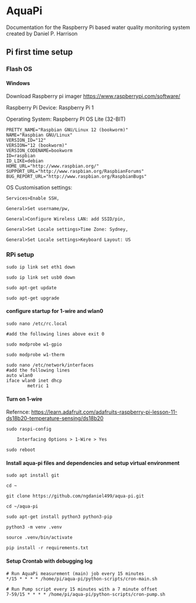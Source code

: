 # AquaPi
Documentation for the Raspberry Pi based water quality monitoring system created by Daniel P. Harrison


## Pi first time setup
### Flash OS
#### Windows
Download Raspberry pi imager https://www.raspberrypi.com/software/

Raspberry Pi Device: Raspberry Pi 1

Operating System: Raspberry PI OS Lite (32-BIT)
	
 	PRETTY_NAME="Raspbian GNU/Linux 12 (bookworm)"
	NAME="Raspbian GNU/Linux"
	VERSION_ID="12"
	VERSION="12 (bookworm)"
	VERSION_CODENAME=bookworm
	ID=raspbian
	ID_LIKE=debian
	HOME_URL="http://www.raspbian.org/"
	SUPPORT_URL="http://www.raspbian.org/RaspbianForums"
	BUG_REPORT_URL="http://www.raspbian.org/RaspbianBugs"
	 
OS Customisation settings: 

	Services>Enable SSH, 

	General>Set username/pw, 

	General>Configure Wireless LAN: add SSID/pin, 

	General>Set Locale settings>Time Zone: Sydney, 

	General>Set Locale settings>Keyboard Layout: US

### RPi setup
	sudo ip link set eth1 down
 
  	sudo ip link set usb0 down
  
	sudo apt-get update

	sudo apt-get upgrade

#### configure startup for 1-wire and wlan0
	sudo nano /etc/rc.local

	#add the following lines above exit 0
     
	sudo modprobe w1-gpio
	
	sudo modprobe w1-therm

 	sudo nano /etc/network/interfaces
  	#add the following lines 
   	auto wlan0
	iface wlan0 inet dhcp
    		metric 1

#### Turn on 1-wire

Refernce: https://learn.adafruit.com/adafruits-raspberry-pi-lesson-11-ds18b20-temperature-sensing/ds18b20

	sudo raspi-config

		Interfacing Options > 1-Wire > Yes

	sudo reboot



#### Install aqua-pi files and dependencies and setup virtual environment
	sudo apt install git
 
  	cd ~
  
 	git clone https://github.com/ngdaniel499/aqua-pi.git
 
	cd ~/aqua-pi

	sudo apt-get install python3 python3-pip

	python3 -m venv .venv

	source .venv/bin/activate

	pip install -r requirements.txt
#### Setup Crontab with debugging log
	# Run AquaPi measurement (main) job every 15 minutes
	*/15 * * * * /home/pi/aqua-pi/python-scripts/cron-main.sh
	
	# Run Pump script every 15 minutes with a 7 minute offset
	7-59/15 * * * * /home/pi/aqua-pi/python-scripts/cron-pump.sh
 
